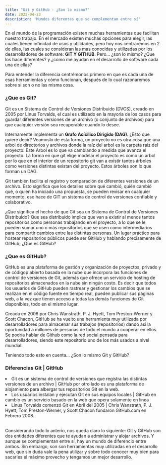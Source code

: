 ```yaml
---
title: "Git y GitHub - ¿Son lo mismo?"
date: 2022-04-23
description: 'Mundos diferentes que se complementan entre sí'
---
```


<p>En el mundo de la programación existen muchas herramientas que facilitan nuestro trabajo. En el mercado existen muchas opciones para elegir, las cuales tienen infinidad de usos y utilidades, pero hoy nos centraremos en 2 de ellas, las cuales se consideran las mas conocidas y utilizadas por los desarrolladores de software: <b>GIT Y GITHUB</b>. Pero... ¿son lo mismo? ¿Que los hace diferentes? y ¿como me ayudan en el desarrollo de software cada una de ellas?</p>
<p>Para entender la diferencia centrémonos primero en que es cada una de esas herramientas y cómo funcionan, después de lo cual razonaremos sobre si son o no las misma cosa.</p>



<h3>¿Que es Git?</h3>
<p>Git es un Sistema de Control de Versiones Distribuido (DVCS), creado en 2005 por Linus Torvalds, el cual es utilizado en la mayoria de los casos para guardar diferentes versiones de un archivo (o conjunto de archivos) para que cualquier versión sea recuperable cuando lo desee.</p>
<p>Internamente implementa un <b>Grafo Acícilico Dirigido (DAG)</b>. ¿Esto que quiere decir? Veamoslo de esta forma, un proyecto no es otra cosa que una arbol de directorios y archivos donde la raíz del arbol es la carpeta raíz del proyecto. Este Arbol es lo que va cambiando a medida que avanza el proyecto. La forma en que git elige modelar el proyecto es como un arbol por lo que en el interior de un repositorio git van a existir tantos árboles como versiones distintas existan del proyecto. Estos árboles son lo que forman un DAG.</p>
<p>Git también facilita el registro y comparación de diferentes versiones de un archivo. Esto significa que los detalles sobre qué cambió, quién cambió qué, o quién ha iniciado una propuesta, se pueden revisar en cualquier momento, eso hace de GIT un sistema de control de versiones confiable y colaborativo.</p>

<p>¿Que significa el hecho de que Git sea un Sistema de Control de Versiones Distribuido? Que sea distribuido implica que van a existir al menos tantos repositorios como personas trabajando en el proyecto, a lo que se le pueden sumar uno o más repositorios que se usen como intermediarios para compartir cambios entre las distintas personas. Un lugar práctico para hostear repositorios públicos puede ser GitHub y hablando precisamente de GitHub, ¿Que es GitHub?</p>

<h3>¿Que es GitHub?</h3>
<p>GitHub es una plataforma de gestión y organización de proyectos, privado y de códigop abierto basada en la nube que incorpora las funciones de control de versiones de Git, además que ofrece un servicio de hosting de repositorios almacenados en la nube sin ningún costo. Es decir que todos los usuarios de GitHub pueden rastrear y gestionar los cambios que se realizan en el código fuente en tiempo real, pueden publicar sus páginas web, a la vez que tienen acceso a todas las demás funciones de Git disponibles, todo en el mismo lugar.</p>
<p>Creada en 2008 por Chris Wanstrath, P. J. Hyett, Tom Preston-Werner y Scott Chacon, GitHub se ha vuelto una herramienta muy utilizada por desarrolladores para almacenar sus trabajos (repositorios) dando así la oportunidad a millones de personas de todo el mundo a cooperar en ellos. Se podría hablar de Github como la red social pensada para desarrolladores, siendo este repositorio uno de los más usados a nivel mundial.</p>
<p>Teniendo todo esto en cuenta... ¿Son lo mismo Git y GitHub?</p>

<h3>Diferencias Git | GitHub</h3>
<li>Git es un sistema de control de versiones que registra las distintas versiones de un archivo | GitHub por otro lado es una plataforma de alojamiento para albergar tus repositorios Git en la web.</li>
<li>Los usuarios instalan y ejecutan Git en sus equipos locales | GitHub en cambio es un servicio basado en la web que opera solamente en línea</li>
<li>Linus Torvalds comenzó Git en Abril del 2005 | Chris Wanstrath, P. J. Hyett, Tom Preston-Werner, y Scott Chacon fundaron GitHub.com en Febrero 2008.</li>
<br>
<p> Considerando todo lo anterio, nos queda claro lo siguiente: Git y GitHub son dos entidades diferentes que te ayudan a administrar y alojar archivos. Y aunque se complementan entre sí, hay un mundo de diferencio entre ambos. Sin embargo, son son herramientas muy utilizadas en el desarrollo web, que sin duda vale la pena utilizar y sobre todo conocer muy bien para sacarles el máximo provecho y tengamos un mejor desarrollo.</p>
